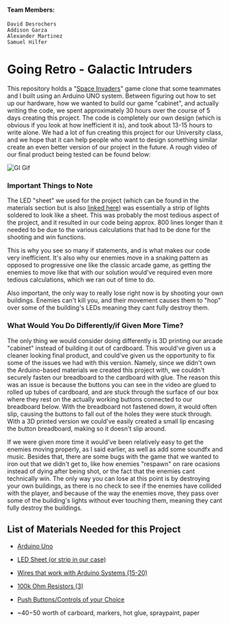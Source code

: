 #### Team Members:
    David Desrochers
    Addison Garza
    Alexander Martinez
    Samuel Hilfer

# Going Retro - Galactic Intruders
This repository holds a "[Space Invaders](https://www.youtube.com/watch?v=4KuLslq2UvA)" game clone that some teammates and I built using an Arduino UNO system. Between figuring out how to set up our hardware, how we wanted to build our game "cabinet", and actually writing the code, we spent approximately 30 hours over the course of 5 days creating this project. The code is completely our own design (which is obvious if you look at how inefficient it is), and took about 13-15 hours to write alone. We had a lot of fun creating this project for our University class, and we hope that it can help people who want to design something similar create an even better version of our project in the future. A rough video of our final product being tested can be found below:


![GI Gif](https://user-images.githubusercontent.com/63205868/232172141-b16deb92-c489-4f09-a4f0-5dff5850f51b.gif)


### Important Things to Note
The LED "sheet" we used for the project (which can be found in the materials section but is also [linked here](https://www.amazon.com/dp/B075T9RRPM/ref=syn_sd_onsite_mobileweb_40?ie=UTF8&pd_rd_plhdr=t&th=1)) was essentially a strip of lights soldered to look like a sheet. This was probably the most tedious aspect of the project, and it resulted in our code being approx. 800 lines longer than it needed to be due to the various calculations that had to be done for the shooting and win functions.

This is why you see so many if statements, and is what makes our code very inefficient. It's also why our enemies move in a snaking pattern as opposed to progressive one like the classic arcade game, as getting the enemies to move like that with our solution would've required even more tedious calculations, which we ran out of time to do.

Also important, the only way to really lose right now is by shooting your own buildings. Enemies can't kill you, and their movement causes them to "hop" over some of the building's LEDs meaning they cant fully destroy them.

### What Would You Do Differently/if Given More Time?
The only thing we would consider doing differently is 3D printing our arcade "cabinet" instead of building it out of cardboard. This would've given us a cleaner looking final product, and could've given us the opportunity to fix some of the issues we had with this version. Namely, since we didn't own the Arduino-based materials we created this project with, we couldn't securely fasten our breadboard to the cardboard with glue. The reason this was an issue is because the buttons you can see in the video are glued to rolled up tubes of cardboard, and are stuck through the surface of our box where they rest on the actually working buttons connected to our breadboard below. With the breadboard not fastened down, it would often slip, causing the buttons to fall out of the holes they were stuck through. With a 3D printed version we could've easily created a small lip encasing the button breadboard, making so it doesn't slip around.

If we were given more time it would've been relatively easy to get the enemies moving properly, as I said earlier, as well as add some soundfx and music. Besides that, there are some bugs with the game that we wanted to iron out that we didn't get to, like how enemies "respawn" on rare ocasions instead of dying after being shot, or the fact that the enemies cant technically win. The only way you can lose at this point is by destroying your own buildings, as there is no check to see if the enemies have collided with the player, and because of the way the enemies move, they pass over some of the building's lights without ever touching them, meaning they cant fully destroy the buildings.

## List of Materials Needed for this Project

- [Arduino Uno](https://www.amazon.com/ELEGOO-Board-ATmega328P-ATMEGA16U2-Compliant/dp/B01EWOE0UU/ref=sr_1_1_sspa?keywords=Arduino+Uno&qid=1672277687&sr=8-1-spons&psc=1&spLa=ZW5jcnlwdGVkUXVhbGlmaWVyPUExQVM5SVBGT0M4RzM2JmVuY3J5cHRlZElkPUEwMDYzODE2M0c0UEpCRTVBOUpHRCZlbmNyeXB0ZWRBZElkPUEwNDgzODMzMUlIN1I4WVRSM0w1UiZ3aWRnZXROYW1lPXNwX2F0ZiZhY3Rpb249Y2xpY2tSZWRpcmVjdCZkb05vdExvZ0NsaWNrPXRydWU=)

- [LED Sheet (or strip in our case)](https://www.amazon.com/dp/B075T9RRPM/ref=syn_sd_onsite_mobileweb_40?ie=UTF8&pd_rd_plhdr=t&th=1)

- [Wires that work with Arduino Systems (15-20)](https://www.amazon.com/Elegoo-EL-CP-004-Multicolored-Breadboard-arduino/dp/B01EV70C78/ref=asc_df_B01EV70C78/?tag=hyprod-20&linkCode=df0&hvadid=222785939698&hvpos=&hvnetw=g&hvrand=1822016254127035223&hvpone=&hvptwo=&hvqmt=&hvdev=c&hvdvcmdl=&hvlocint=&hvlocphy=1014434&hvtargid=pla-362913641420&th=1)

- [100k Ohm Resistors (3)](https://www.amazon.com/Resistor-Tolerance-Resistors-Limiting-Certificated/dp/B08QRJZ82J/ref=sr_1_1_sspa?crid=1ZKY5UKDIW2WG&keywords=100k%2Bohm%2Bresistor%2Bfor%2Barduino&qid=1672277810&sprefix=100k%2Bohm%2Bresistor%2Bfor%2Barduino%2Caps%2C114&sr=8-1-spons&smid=A14FP9XIRL6C1F&spLa=ZW5jcnlwdGVkUXVhbGlmaWVyPUExUFk5NzdPVUpSOVhYJmVuY3J5cHRlZElkPUEwMzA4MzI3MVkyVko2R1o0RjlQUyZlbmNyeXB0ZWRBZElkPUEwNTgwNDY1MVY4OFc1VjFBUUxaVCZ3aWRnZXROYW1lPXNwX2F0ZiZhY3Rpb249Y2xpY2tSZWRpcmVjdCZkb05vdExvZ0NsaWNrPXRydWU&th=1)

- [Push Buttons/Controls of your Choice](https://www.amazon.com/WOWOONE-12x12x7-3-Tactile-Momentary-Assortment/dp/B08JLWTQ3C/ref=sr_1_5?gclid=CjwKCAiA76-dBhByEiwAA0_s9ReTMsGilkb01fAWmniNBsBtaDdA7c_qhwe9SDdyUjS-pAfPsuP9RhoCj4gQAvD_BwE&hvadid=570507105004&hvdev=c&hvlocphy=1014434&hvnetw=g&hvqmt=e&hvrand=2230252812287056236&hvtargid=kwd-19370621756&hydadcr=18005_13462305&keywords=arduino+buttons&qid=1673465983&sr=8-5)

- ~$40-$50 worth of carboard, markers, hot glue, spraypaint, paper
